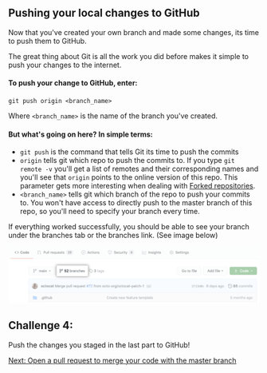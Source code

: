 ## Pushing your local changes to GitHub
Now that you've created your own branch and made some changes, its time to push them to GitHub.

The great thing about Git is all the work you did before makes it simple to push your changes to the internet. 

#### To push your change to GitHub, enter:
```
git push origin <branch_name>
```
Where `<branch_name>` is the name of the branch you've created. 

#### But what's going on here? In simple terms:
 - `git push` is the command that tells Git its time to push the commits
 - `origin` tells git which repo to push the commits to. If you type `git remote -v` you'll get a list of remotes and their corresponding names and you'll see that `origin` points to the online version of this repo. This parameter gets more interesting when dealing with [Forked repositories](https://docs.github.com/en/github/collaborating-with-issues-and-pull-requests/working-with-forks).
 - `<branch_name>` tells git which branch of the repo to push your commits to. You won't have access to directly push to the master branch of this repo, so you'll need to specify your branch every time.

If everything worked successfully, you should be able to see your branch under the branches tab or the branches link. (See image below)

![](branches-link.png)

## Challenge 4:

Push the changes you staged in the last part to GitHub!

[Next: Open a pull request to merge your code with the master branch](../part6-pull_requests)